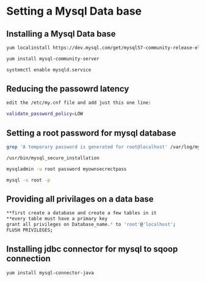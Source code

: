 
# Setting a Mysql Data base  

## Installing a Mysql Data base  
```sh
yum localinstall https://dev.mysql.com/get/mysql57-community-release-el7-9.noarch.rpm

yum install mysql-community-server

systemctl enable mysqld.service

```  

## Reducing the passowrd latency  
```sh
edit the /etc/my.cnf file and add just this one line:

validate_password_policy=LOW
```  

## Setting a root password for mysql database
```sh
grep 'A temporary password is generated for root@localhost' /var/log/mysqld.log |tail -1

/usr/bin/mysql_secure_installation

mysqladmin -u root password myownsecrectpass

mysql -u root -p
```

## Providing all privilages on a data base
```sh
**first create a database and create a few tables in it
**every table must have a primary key
grant all privileges on Database_name.* to 'root'@'localhost';
FLUSH PRIVILEGES;
```

## Installing jdbc connector for mysql to sqoop connection
```sh
yum install mysql-connector-java
```


